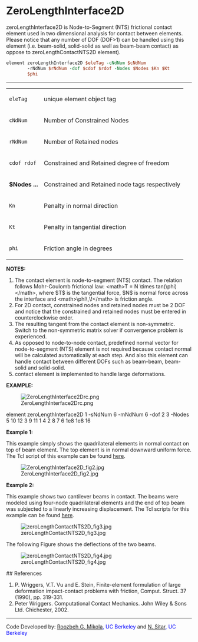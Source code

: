 # ZeroLengthInterface2D

<p>zeroLengthInterface2D is Node-to-Segment (NTS) frictional contact
element used in two dimensional analysis for contact between elements.
Please notice that any number of DOF (DOF&gt;1) can be handled using
this element (i.e. beam-solid, solid-solid as well as beam-beam contact)
as oppose to zeroLengthContactNTS2D element).</p>

```tcl
element zeroLengthInterface2D $eleTag -cNdNum $cNdNum
        -rNdNum $rNdNum -dof $cdof $rdof -Nodes $Nodes $Kn $Kt
        $phi
```

<hr />
<table>
<tbody>
<tr class="odd">
<td><code class="parameter-table-variable">eleTag</code></td>
<td><p>unique element object tag</p></td>
</tr>
<tr class="even">
<td><code class="parameter-table-variable">cNdNum</code></td>
<td><p>Number of Constrained Nodes</p></td>
</tr>
<tr class="odd">
<td><code class="parameter-table-variable">rNdNum</code></td>
<td><p>Number of Retained nodes</p></td>
</tr>
<tr class="even">
<td><p><code class="parameter-table-variable">cdof rdof</code></p></td>
<td><p>Constrained and Retained degree of freedom</p></td>
</tr>
<tr class="odd">
<td><p><strong>$Nodes ...</strong></p></td>
<td><p>Constrained and Retained node tags respectively</p></td>
</tr>
<tr class="even">
<td><code class="parameter-table-variable">Kn</code></td>
<td><p>Penalty in normal direction</p></td>
</tr>
<tr class="odd">
<td><code class="parameter-table-variable">Kt</code></td>
<td><p>Penalty in tangential direction</p></td>
</tr>
<tr class="even">
<td><code class="parameter-table-variable">phi</code></td>
<td><p>Friction angle in degrees</p></td>
</tr>
</tbody>
</table>
<p><strong>NOTES:</strong></p>
<ol>
<li>The contact element is node-to-segment (NTS) contact. The relation
follows Mohr-Coulomb frictional law: &lt;math&gt;T = N \times
tan(\phi)&lt;/math&gt;, where $T$ is the
tangential force, $N$ is normal force across the
interface and &lt;math&gt;\phi\,\!&lt;/math&gt; is friction angle.</li>
<li>For 2D contact, constrained nodes and retained nodes must be 2 DOF
and notice that the constrained and retained nodes must be entered in
counterclockwise order.</li>
<li>The resulting tangent from the contact element is non-symmetric.
Switch to the non-symmetric matrix solver if convergence problem is
experienced.</li>
<li>As opposed to node-to-node contact, predefined normal vector for
node-to-segment (NTS) element is not required because contact normal
will be calculated automatically at each step. And also this element can
handle contact between different DOFs such as beam-beam, beam-solid and
solid-solid.</li>
<li>contact element is implemented to handle large deformations.</li>
</ol>
<p><strong>EXAMPLE:</strong></p>
<figure>
<img src="/OpenSeesRT/contrib/static/ZeroLengthInterface2Drc.png"
title="ZeroLengthInterface2Drc.png" alt="ZeroLengthInterface2Drc.png" />
<figcaption aria-hidden="true">ZeroLengthInterface2Drc.png</figcaption>
</figure>
<p>element zeroLengthInterface2D 1 -sNdNum 6 -mNdNum 6 -dof 2 3 -Nodes 5
10 12 3 9 11 1 4 2 8 7 6 1e8 1e8 16</p>
<p><strong>Example 1:</strong></p>
<p>This example simply shows the quadrilateral elements in normal
contact on top of beam element. The top element is in normal downward
uniform force. The Tcl script of this example can be found <a
href="ZeroLengthInterface2D_Example1" title="wikilink">here</a>.</p>
<figure>
<img src="/OpenSeesRT/contrib/static/ZeroLengthInterface2D_fig2.jpg"
title="ZeroLengthInterface2D_fig2.jpg"
alt="ZeroLengthInterface2D_fig2.jpg" />
<figcaption
aria-hidden="true">ZeroLengthInterface2D_fig2.jpg</figcaption>
</figure>
<p><strong>Example 2:</strong></p>
<p>This example shows two cantilever beams in contact. The beams were
modeled using four-node quadrilateral elements and the end of top beam
was subjected to a linearly increasing displacement. The Tcl scripts for
this example can be found <a href="ZeroLengthInterface2D_Example2"
title="wikilink">here</a>.</p>
<figure>
<img src="/OpenSeesRT/contrib/static/zeroLengthContactNTS2D_fig3.jpg"
title="zeroLengthContactNTS2D_fig3.jpg"
alt="zeroLengthContactNTS2D_fig3.jpg" />
<figcaption
aria-hidden="true">zeroLengthContactNTS2D_fig3.jpg</figcaption>
</figure>
<p>The following Figure shows the deflections of the two beams.</p>
<figure>
<img src="/OpenSeesRT/contrib/static/zeroLengthContactNTS2D_fig4.jpg"
title="zeroLengthContactNTS2D_fig4.jpg"
alt="zeroLengthContactNTS2D_fig4.jpg" />
<figcaption
aria-hidden="true">zeroLengthContactNTS2D_fig4.jpg</figcaption>
</figure>
## References
<ol>
<li>P. Wriggers, V.T. Vu and E. Stein, Finite-element formulation of
large deformation impact-contact problems with friction, Comput. Struct.
37 (1990), pp. 319-331.</li>
<li>Peter Wriggers. Computational Contact Mechanics. John Wiley &amp;
Sons Ltd. Chichester, 2002.</li>
</ol>
<hr />
<p>Code Developed by: <span style="color:blue"> <a
href="http://www.roozbehgm.com/">Roozbeh G. Mikola</a>, UC
Berkeley</span> and <span style="color:blue"> <a
href="http://www.ce.berkeley.edu/~sitar/">N. Sitar</a>, UC
Berkeley</span></p>
